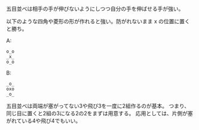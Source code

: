 五目並べは相手の手が伸びないようにしつつ自分の手を伸ばせる手が強い。

以下のような四角や菱形の形が作れると強い。防がれないまま x の位置に置くと勝ち。

A:

```
o_o
_x_
o_o
```

B:

```
_o_
oxo
_o_
```

五目並べは両端が塞がってない3や飛び3を一度に2組作るのが基本。
つまり、同じ目に置くと2組の3になる2の2をまずは用意する。
応用としては、片側が塞がれている4や飛び4でもいい。

